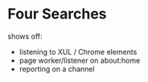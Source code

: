 Four Searches
===============

shows off:

* listening to XUL / Chrome elements
* page worker/listener on about:home
* reporting on a channel

